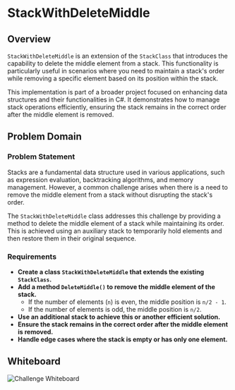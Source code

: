 ﻿# StackWithDeleteMiddle

## Overview

`StackWithDeleteMiddle` is an extension of the `StackClass` that introduces the capability to delete the middle element from a stack. This functionality is particularly useful in scenarios where you need to maintain a stack's order while removing a specific element based on its position within the stack.

This implementation is part of a broader project focused on enhancing data structures and their functionalities in C#. It demonstrates how to manage stack operations efficiently, ensuring the stack remains in the correct order after the middle element is removed.

## Problem Domain

### Problem Statement

Stacks are a fundamental data structure used in various applications, such as expression evaluation, backtracking algorithms, and memory management. However, a common challenge arises when there is a need to remove the middle element from a stack without disrupting the stack's order.

The `StackWithDeleteMiddle` class addresses this challenge by providing a method to delete the middle element of a stack while maintaining its order. This is achieved using an auxiliary stack to temporarily hold elements and then restore them in their original sequence.

### Requirements

- **Create a class `StackWithDeleteMiddle` that extends the existing `StackClass`.**
- **Add a method `DeleteMiddle()` to remove the middle element of the stack.**
  - If the number of elements (`n`) is even, the middle position is `n/2 - 1`.
  - If the number of elements is odd, the middle position is `n/2`.
- **Use an additional stack to achieve this or another efficient solution.**
- **Ensure the stack remains in the correct order after the middle element is removed.**
- **Handle edge cases where the stack is empty or has only one element.**

## Whiteboard
![**Challenge Whiteboard**](/Assets/DeleteMiddleElementOfStack-WB.jpg)